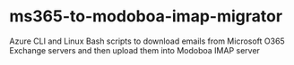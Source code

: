 # ms365-to-modoboa-imap-migrator
Azure CLI and Linux Bash scripts to download emails from Microsoft O365 Exchange servers and then upload them into Modoboa IMAP server
